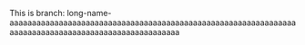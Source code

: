 This is branch: long-name-aaaaaaaaaaaaaaaaaaaaaaaaaaaaaaaaaaaaaaaaaaaaaaaaaaaaaaaaaaaaaaaaaaaaaaaaaaaaaaaaaaaaaaaaaaaaaaaaaaaaaa
